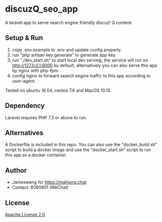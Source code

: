 # discuzQ_seo_app

A laravel app to serve search engine friendly discuz! Q content. 

## Setup & Run
1. copy .env.example to .env and update config properly.
2. run "php artisan key:generate" to generate app key.
3. run "./dev_start.sh" to start local dev serving, the service will run on http://127.0.0.1:8000 by default, alternatively you can also serve this app by nginx with php-fpm.
4. config nginx to forward search engine traffic to this app according to user-agent.

Tested on ubuntu 16.04, centos 7.6 and MacOS 10.15.

## Dependency
Laravel requires PHP 7.3 or above to run.


## Alternatives
A Dockerfile is included in this repo. You can also use the "docker_build.sh" script to build a docker image and use the "docker_start.sh" script to run this app as a docker container.


## Author
* Jamesweng for https://mahjong.chat
* Contact: 6080901 (WeChat)

## License

[Apache License 2.0](LICENSE)
